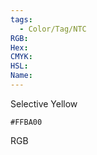 ```yaml
---
tags:
  - Color/Tag/NTC
RGB:
Hex:
CMYK:
HSL:
Name:
---
```

Selective Yellow
```palette
#FFBA00
```
RGB

